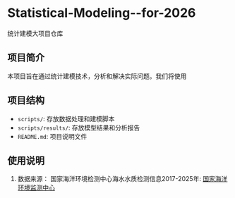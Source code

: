 # Statistical-Modeling--for-2026
统计建模大项目仓库

## 项目简介
本项目旨在通过统计建模技术，分析和解决实际问题。我们将使用

## 项目结构
- `scripts/`: 存放数据处理和建模脚本
- `scripts/results/`: 存放模型结果和分析报告
- `README.md`: 项目说明文件

## 使用说明

1. 数据来源：
   国家海洋环境检测中心海水水质检测信息2017-2025年: [国家海洋环境监测中心](http://www.nmemc.org.cn/)